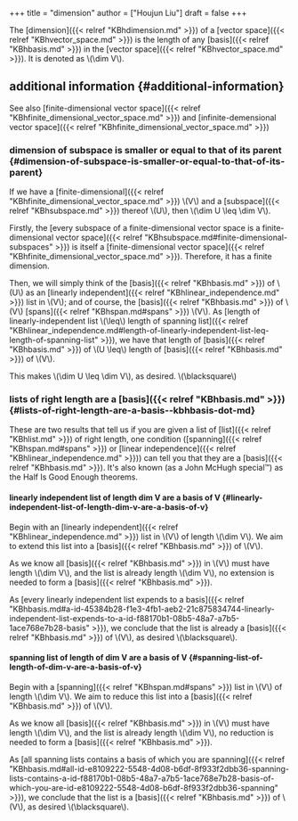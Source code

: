 +++
title = "dimension"
author = ["Houjun Liu"]
draft = false
+++

The [dimension]({{< relref "KBhdimension.md" >}}) of a [vector space]({{< relref "KBhvector_space.md" >}}) is the length of any [basis]({{< relref "KBhbasis.md" >}}) in the [vector space]({{< relref "KBhvector_space.md" >}}). It is denoted as \\(\dim V\\).


## additional information {#additional-information}

See also [finite-dimensional vector space]({{< relref "KBhfinite_dimensional_vector_space.md" >}}) and [infinite-demensional vector space]({{< relref "KBhfinite_dimensional_vector_space.md" >}})


### dimension of subspace is smaller or equal to that of its parent {#dimension-of-subspace-is-smaller-or-equal-to-that-of-its-parent}

If we have a [finite-dimensional]({{< relref "KBhfinite_dimensional_vector_space.md" >}}) \\(V\\) and a [subspace]({{< relref "KBhsubspace.md" >}}) thereof \\(U\\), then \\(\dim U \leq \dim V\\).

Firstly, the [every subspace of a finite-dimensional vector space is a finite-dimensional vector space]({{< relref "KBhsubspace.md#finite-dimensional-subspaces" >}}) is itself a [finite-dimensional vector space]({{< relref "KBhfinite_dimensional_vector_space.md" >}}). Therefore, it has a finite dimension.

Then, we will simply think of the [basis]({{< relref "KBhbasis.md" >}}) of \\(U\\) as an [linearly independent]({{< relref "KBhlinear_independence.md" >}}) list in \\(V\\); and of course, the [basis]({{< relref "KBhbasis.md" >}}) of \\(V\\) [spans]({{< relref "KBhspan.md#spans" >}}) \\(V\\). As [length of linearly-independent list \\(\leq\\) length of spanning list]({{< relref "KBhlinear_independence.md#length-of-linearly-independent-list-leq-length-of-spanning-list" >}}), we have that length of [basis]({{< relref "KBhbasis.md" >}}) of \\(U \leq\\) length of [basis]({{< relref "KBhbasis.md" >}}) of \\(V\\).

This makes \\(\dim U \leq \dim V\\), as desired. \\(\blacksquare\\)


### lists of right length are a [basis]({{< relref "KBhbasis.md" >}}) {#lists-of-right-length-are-a-basis--kbhbasis-dot-md}

These are two results that tell us if you are given a list of [list]({{< relref "KBhlist.md" >}}) of right length, one condition ([spanning]({{< relref "KBhspan.md#spans" >}}) or [linear independence]({{< relref "KBhlinear_independence.md" >}})) can tell you that they are a [basis]({{< relref "KBhbasis.md" >}}). It's also known (as a John McHugh special:tm:) as the Half Is Good Enough theorems.


#### linearly independent list of length dim V are a basis of V {#linearly-independent-list-of-length-dim-v-are-a-basis-of-v}

Begin with an [linearly independent]({{< relref "KBhlinear_independence.md" >}}) list in \\(V\\) of length \\(\dim V\\). We aim to extend this list into a [basis]({{< relref "KBhbasis.md" >}}) of \\(V\\).

As we know all [basis]({{< relref "KBhbasis.md" >}}) in \\(V\\) must have length \\(\dim V\\), and the list is already length \\(\dim V\\), no extension is needed to form a [basis]({{< relref "KBhbasis.md" >}}).

As [every linearly independent list expends to a basis]({{< relref "KBhbasis.md#a-id-45384b28-f1e3-4fb1-aeb2-21c875834744-linearly-independent-list-expends-to-a-id-f88170b1-08b5-48a7-a7b5-1ace768e7b28-basis" >}}), we conclude that the list is already a [basis]({{< relref "KBhbasis.md" >}}) of \\(V\\), as desired \\(\blacksquare\\).


#### spanning list of length of dim V are a basis of V {#spanning-list-of-length-of-dim-v-are-a-basis-of-v}

Begin with a [spanning]({{< relref "KBhspan.md#spans" >}}) list in \\(V\\) of length \\(\dim V\\). We aim to reduce this list into a [basis]({{< relref "KBhbasis.md" >}}) of \\(V\\).

As we know all [basis]({{< relref "KBhbasis.md" >}}) in \\(V\\) must have length \\(\dim V\\), and the list is already length \\(\dim V\\), no reduction is needed to form a [basis]({{< relref "KBhbasis.md" >}}).

As [all spanning lists contains a basis of which you are spanning]({{< relref "KBhbasis.md#all-id-e8109222-5548-4d08-b6df-8f933f2dbb36-spanning-lists-contains-a-id-f88170b1-08b5-48a7-a7b5-1ace768e7b28-basis-of-which-you-are-id-e8109222-5548-4d08-b6df-8f933f2dbb36-spanning" >}}), we conclude that the list is a [basis]({{< relref "KBhbasis.md" >}}) of \\(V\\), as desired \\(\blacksquare\\).